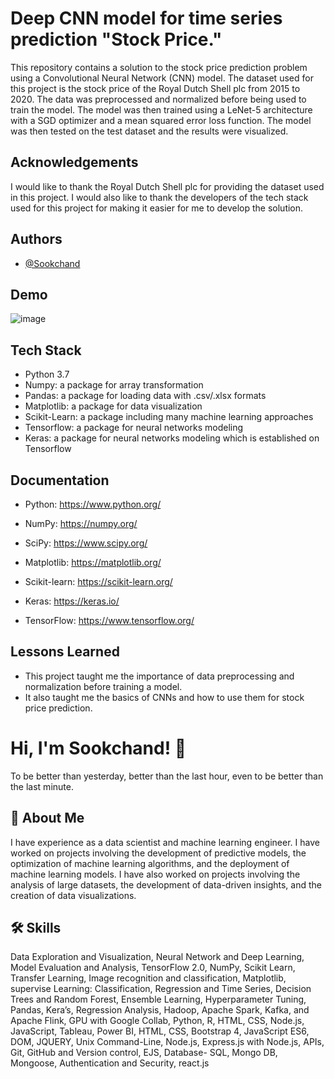 
#  Deep CNN model for time series prediction "Stock Price."
This repository contains a solution to the stock price prediction problem using a Convolutional Neural Network (CNN) model. The dataset used for this project is the stock price of the Royal Dutch Shell plc from 2015 to 2020. The data was preprocessed and normalized before being used to train the model. The model was then trained using a LeNet-5 architecture with a SGD optimizer and a mean squared error loss function. The model was then tested on the test dataset and the results were visualized.

## Acknowledgements
I would like to thank the Royal Dutch Shell plc for providing the dataset used in this project. I would also like to thank the developers of the tech stack used for this project for making it easier for me to develop the solution.
## Authors

- [@Sookchand](https://github.com/Sookchand)


## Demo
![image](https://user-images.githubusercontent.com/34344439/210142223-00ba3f89-402f-463f-a9ba-a843c155628c.png)


## Tech Stack
- Python 3.7
- Numpy: a package for array transformation
- Pandas: a package for loading data with .csv/.xlsx formats
- Matplotlib: a package for data visualization
- Scikit-Learn: a package including many machine learning approaches
- Tensorflow: a package for neural networks modeling
- Keras: a package for neural networks modeling which is established on Tensorflow
## Documentation
- Python: https://www.python.org/

- NumPy: https://numpy.org/

- SciPy: https://www.scipy.org/

- Matplotlib: https://matplotlib.org/

- Scikit-learn: https://scikit-learn.org/

- Keras: https://keras.io/

- TensorFlow: https://www.tensorflow.org/
## Lessons Learned
- This project taught me the importance of data preprocessing and normalization before training a model. 
- It also taught me the basics of CNNs and how to use them for stock price prediction.


# Hi, I'm Sookchand! 👋

To be better than yesterday, better than the last hour, even to be better than the last
minute.
## 🚀 About Me
I have experience as a data scientist and machine learning engineer. I have worked on
projects involving the development of predictive models, the optimization of machine
learning algorithms, and the deployment of machine learning models. I have also worked on
projects involving the analysis of large datasets, the development of data-driven insights,
and the creation of data visualizations.
## 🛠 Skills
Data Exploration and Visualization, Neural Network and Deep Learning, Model Evaluation
and Analysis, TensorFlow 2.0, NumPy, Scikit Learn, Transfer Learning, Image recognition and
classification, Matplotlib, supervise Learning: Classification, Regression and Time Series,
Decision Trees and Random Forest, Ensemble Learning, Hyperparameter Tuning, Pandas,
Kera’s, Regression Analysis, Hadoop, Apache Spark, Kafka, and Apache Flink, GPU with
Google Collab, Python, R, HTML, CSS, Node.js, JavaScript, Tableau, Power BI, HTML, CSS,
Bootstrap 4, JavaScript ES6, DOM, JQUERY, Unix Command-Line, Node.js, Express.js with Node.js,
APIs, Git, GitHub and Version control, EJS, Database- SQL, Mongo DB, Mongoose, Authentication and
Security, react.js
